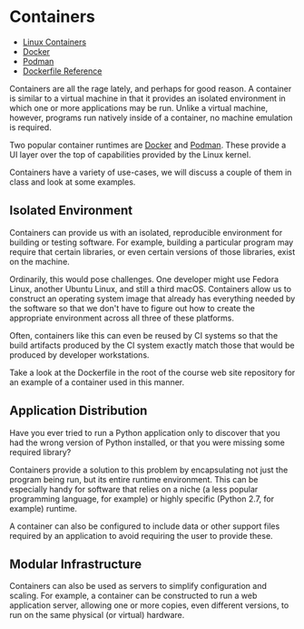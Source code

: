 # Containers

  - [Linux Containers](https://www.redhat.com/en/topics/containers/whats-a-linux-container)
  - [Docker](https://www.docker.com)
  - [Podman](https://podman.io)
  - [Dockerfile Reference](https://docs.docker.com/engine/reference/builder/)

Containers are all the rage lately, and perhaps for good reason. A container is
similar to a virtual machine in that it provides an isolated environment in
which one or more applications may be run. Unlike a virtual machine, however,
programs run natively inside of a container, no machine emulation is required.

Two popular container runtimes are [Docker](https://www.docker.com) and
[Podman](https://podman.io). These provide a UI layer over the top of
capabilities provided by the Linux kernel.

Containers have a variety of use-cases, we will discuss a couple of them in
class and look at some examples.

## Isolated Environment

Containers can provide us with an isolated, reproducible environment for
building or testing software. For example, building a particular program may
require that certain libraries, or even certain versions of those libraries,
exist on the machine.

Ordinarily, this would pose challenges. One developer might use Fedora Linux,
another Ubuntu Linux, and still a third macOS. Containers allow us to construct
an operating system image that already has everything needed by the software so
that we don't have to figure out how to create the appropriate environment
across all three of these platforms.

Often, containers like this can even be reused by CI systems so that the build
artifacts produced by the CI system exactly match those that would be produced
by developer workstations.

Take a look at the Dockerfile in the root of the course web site repository for
an example of a container used in this manner.

## Application Distribution

Have you ever tried to run a Python application only to discover that you had
the wrong version of Python installed, or that you were missing some required
library?

Containers provide a solution to this problem by encapsulating not just the
program being run, but its entire runtime environment. This can be especially
handy for software that relies on a niche (a less popular programming language,
for example) or highly specific (Python 2.7, for example) runtime.

A container can also be configured to include data or other support files
required by an application to avoid requiring the user to provide these.

## Modular Infrastructure

Containers can also be used as servers to simplify configuration and scaling.
For example, a container can be constructed to run a web application server,
allowing one or more copies, even different versions, to run on the same
physical (or virtual) hardware.

